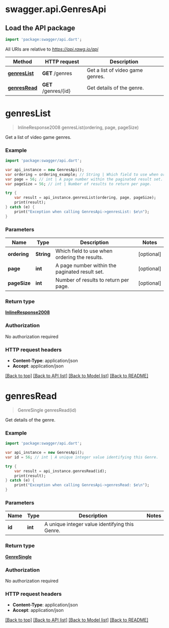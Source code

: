 # swagger.api.GenresApi

## Load the API package
```dart
import 'package:swagger/api.dart';
```

All URIs are relative to *https://api.rawg.io/api*

Method | HTTP request | Description
------------- | ------------- | -------------
[**genresList**](GenresApi.md#genresList) | **GET** /genres | Get a list of video game genres.
[**genresRead**](GenresApi.md#genresRead) | **GET** /genres/{id} | Get details of the genre.


# **genresList**
> InlineResponse2008 genresList(ordering, page, pageSize)

Get a list of video game genres.



### Example 
```dart
import 'package:swagger/api.dart';

var api_instance = new GenresApi();
var ordering = ordering_example; // String | Which field to use when ordering the results.
var page = 56; // int | A page number within the paginated result set.
var pageSize = 56; // int | Number of results to return per page.

try { 
    var result = api_instance.genresList(ordering, page, pageSize);
    print(result);
} catch (e) {
    print("Exception when calling GenresApi->genresList: $e\n");
}
```

### Parameters

Name | Type | Description  | Notes
------------- | ------------- | ------------- | -------------
 **ordering** | **String**| Which field to use when ordering the results. | [optional] 
 **page** | **int**| A page number within the paginated result set. | [optional] 
 **pageSize** | **int**| Number of results to return per page. | [optional] 

### Return type

[**InlineResponse2008**](InlineResponse2008.md)

### Authorization

No authorization required

### HTTP request headers

 - **Content-Type**: application/json
 - **Accept**: application/json

[[Back to top]](#) [[Back to API list]](../README.md#documentation-for-api-endpoints) [[Back to Model list]](../README.md#documentation-for-models) [[Back to README]](../README.md)

# **genresRead**
> GenreSingle genresRead(id)

Get details of the genre.



### Example 
```dart
import 'package:swagger/api.dart';

var api_instance = new GenresApi();
var id = 56; // int | A unique integer value identifying this Genre.

try { 
    var result = api_instance.genresRead(id);
    print(result);
} catch (e) {
    print("Exception when calling GenresApi->genresRead: $e\n");
}
```

### Parameters

Name | Type | Description  | Notes
------------- | ------------- | ------------- | -------------
 **id** | **int**| A unique integer value identifying this Genre. | 

### Return type

[**GenreSingle**](GenreSingle.md)

### Authorization

No authorization required

### HTTP request headers

 - **Content-Type**: application/json
 - **Accept**: application/json

[[Back to top]](#) [[Back to API list]](../README.md#documentation-for-api-endpoints) [[Back to Model list]](../README.md#documentation-for-models) [[Back to README]](../README.md)


